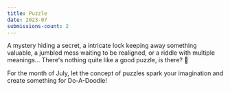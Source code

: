 ```yaml
---
title: Puzzle
date: 2023-07
submissions-count: 2
---
```

A mystery hiding a secret, a intricate lock keeping away something valuable, a jumbled mess waiting to be realigned, or a riddle with multiple meanings... There's nothing quite like a good puzzle, is there? 🧩

For the month of July, let the concept of puzzles spark your imagination and create something for Do-A-Doodle!
